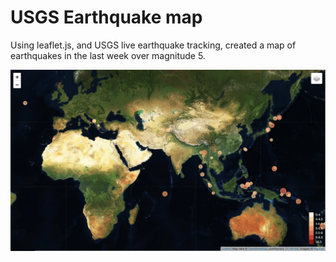 # USGS Earthquake map

Using leaflet.js, and USGS live earthquake tracking, created a map of earthquakes in the last week over magnitude 5.

<img src='earthquake_map.png'>
